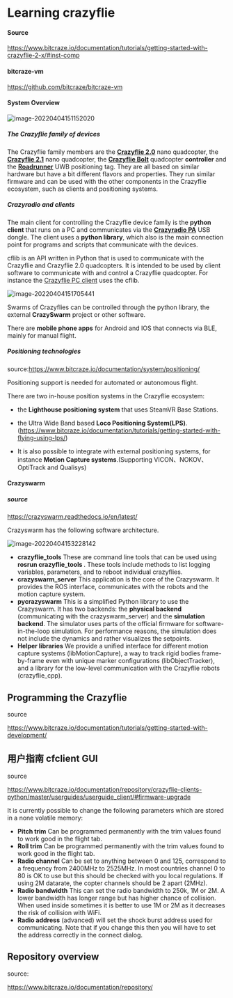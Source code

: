 # Learning crazyflie

#### Source

https://www.bitcraze.io/documentation/tutorials/getting-started-with-crazyflie-2-x/#inst-comp

#### bitcraze-vm

https://github.com/bitcraze/bitcraze-vm

#### System Overview

![image-20220404151152020](C:\Users\tanyuanfang\AppData\Roaming\Typora\typora-user-images\image-20220404151152020.png)

##### The Crazyflie family of devices

The Crazyflie family members are the **[Crazyflie 2.0](https://www.bitcraze.io/products/old-products/crazyflie-2-0/)** nano quadcopter, the **[Crazyflie 2.1](https://www.bitcraze.io/products/crazyflie-2-1/)** nano quadcopter, the **[Crazyflie Bolt](https://www.bitcraze.io/products/crazyflie-bolt/)** quadcopter **controller** and the **[Roadrunner](https://www.bitcraze.io/products/roadrunner/)** UWB positioning tag. They are all based on similar hardware but have a bit different flavors and properties. They run similar firmware and can be used with the other components in the Crazyflie ecosystem, such as clients and positioning systems.

##### Crazyradio and clients

The main client for controlling the Crazyflie device family is the **python client** that runs on a PC and communicates via the **[Crazyradio PA](https://www.bitcraze.io/products/crazyradio-pa/)** USB dongle. The client uses a **python library**, which also is the main connection point for programs and scripts that communicate with the devices.

cflib is an API written in Python that is used to communicate with the Crazyflie and Crazyflie 2.0 quadcopters. It is intended to be used by client software to communicate with and control a Crazyflie quadcopter. For instance the [Crazyflie PC client](https://www.github.com/bitcraze/crazyflie-clients-python) uses the cflib.

![image-20220404151705441](C:\Users\tanyuanfang\AppData\Roaming\Typora\typora-user-images\image-20220404151705441.png)

Swarms of Crazyflies can be controlled through the python library, the external **CrazySwarm** project or other software.

There are **mobile phone apps** for Android and IOS that connects via BLE, mainly for manual flight.

##### Positioning technologies

source:https://www.bitcraze.io/documentation/system/positioning/

Positioning support is needed for automated or autonomous flight. 

There are two in-house position systems in the Crazyflie ecosystem: 

- the **Lighthouse positioning system** that uses SteamVR Base Stations.

- the Ultra Wide Band based **Loco Positioning System(LPS)**. (https://www.bitcraze.io/documentation/tutorials/getting-started-with-flying-using-lps/)

- It is also possible to integrate with external positioning systems, for instance **Motion Capture systems**.(Supporting VICON、NOKOV、OptiTrack and Qualisys)

#### Crazyswarm

##### source

https://crazyswarm.readthedocs.io/en/latest/

Crazyswarm has the following software architecture.

![image-20220404153228142](C:\Users\tanyuanfang\AppData\Roaming\Typora\typora-user-images\image-20220404153228142.png)

- **crazyflie_tools** These are command line tools that can be used using **rosrun crazyflie_tools <name> <arguments>**. These tools include methods to list logging variables, parameters, and to reboot individual crazyflies.
- **crazyswarm_server** This application is the core of the Crazyswarm. It provides the ROS interface, communicates with the robots and the motion capture system.
- **pycrazyswarm** This is a simplified Python library to use the Crazyswarm. It has two backends: the **physical backend** (communicating with the crazyswarm_server) and the **simulation backend**. The simulator uses parts of the official firmware for software-in-the-loop simulation. For performance reasons, the simulation does not include the dynamics and rather visualizes the setpoints.
- **Helper libraries** We provide a unified interface for different motion capture systems (libMotionCapture), a way to track rigid bodies frame-by-frame even with unique marker configurations (libObjectTracker), and a library for the low-level communication with the Crazyflie robots (crazyflie_cpp).

## Programming the Crazyflie

source

https://www.bitcraze.io/documentation/tutorials/getting-started-with-development/

## 用户指南 cfclient GUI

source

https://www.bitcraze.io/documentation/repository/crazyflie-clients-python/master/userguides/userguide_client/#firmware-upgrade

It is currently possible to change the following parameters which are stored in a none volatile memory:

- **Pitch trim** Can be programmed permanently with the trim values found to work good in the flight tab.
- **Roll trim** Can be programmed permanently with the trim values found to work good in the flight tab.
- **Radio channel** Can be set to anything between 0 and 125, correspond to a frequency from 2400MHz to 2525MHz. In most countries channel 0 to 80 is OK to use but this should be checked with you local regulations. If using 2M datarate, the copter channels should be 2 apart (2MHz).
- **Radio bandwidth** This can set the radio bandwidth to 250k, 1M or 2M. A lower bandwidth has longer range but has higher chance of collision. When used inside sometimes it is better to use 1M or 2M as it decreases the risk of collision with WiFi.
- **Radio address** (advanced) will set the shock burst address used for communicating. Note that if you change this then you will have to set the address correctly in the connect dialog.

## Repository overview

source:

https://www.bitcraze.io/documentation/repository/

